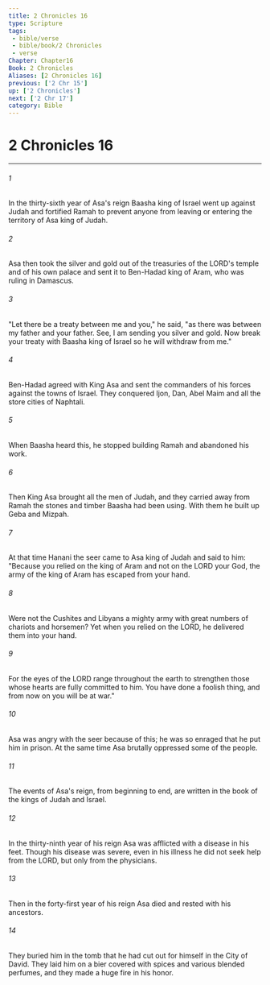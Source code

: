 ```yaml
---
title: 2 Chronicles 16
type: Scripture
tags:
 - bible/verse
 - bible/book/2 Chronicles
 - verse
Chapter: Chapter16
Book: 2 Chronicles
Aliases: [2 Chronicles 16]
previous: ['2 Chr 15']
up: ['2 Chronicles']
next: ['2 Chr 17']
category: Bible
---
```

# 2 Chronicles 16

***


###### 1 
In the thirty-sixth year of Asa's reign Baasha king of Israel went up against Judah and fortified Ramah to prevent anyone from leaving or entering the territory of Asa king of Judah. 

###### 2 
Asa then took the silver and gold out of the treasuries of the LORD's temple and of his own palace and sent it to Ben-Hadad king of Aram, who was ruling in Damascus. 

###### 3 
"Let there be a treaty between me and you," he said, "as there was between my father and your father. See, I am sending you silver and gold. Now break your treaty with Baasha king of Israel so he will withdraw from me." 

###### 4 
Ben-Hadad agreed with King Asa and sent the commanders of his forces against the towns of Israel. They conquered Ijon, Dan, Abel Maim and all the store cities of Naphtali. 

###### 5 
When Baasha heard this, he stopped building Ramah and abandoned his work. 

###### 6 
Then King Asa brought all the men of Judah, and they carried away from Ramah the stones and timber Baasha had been using. With them he built up Geba and Mizpah. 

###### 7 
At that time Hanani the seer came to Asa king of Judah and said to him: "Because you relied on the king of Aram and not on the LORD your God, the army of the king of Aram has escaped from your hand. 

###### 8 
Were not the Cushites and Libyans a mighty army with great numbers of chariots and horsemen? Yet when you relied on the LORD, he delivered them into your hand. 

###### 9 
For the eyes of the LORD range throughout the earth to strengthen those whose hearts are fully committed to him. You have done a foolish thing, and from now on you will be at war." 

###### 10 
Asa was angry with the seer because of this; he was so enraged that he put him in prison. At the same time Asa brutally oppressed some of the people. 

###### 11 
The events of Asa's reign, from beginning to end, are written in the book of the kings of Judah and Israel. 

###### 12 
In the thirty-ninth year of his reign Asa was afflicted with a disease in his feet. Though his disease was severe, even in his illness he did not seek help from the LORD, but only from the physicians. 

###### 13 
Then in the forty-first year of his reign Asa died and rested with his ancestors. 

###### 14 
They buried him in the tomb that he had cut out for himself in the City of David. They laid him on a bier covered with spices and various blended perfumes, and they made a huge fire in his honor. 
